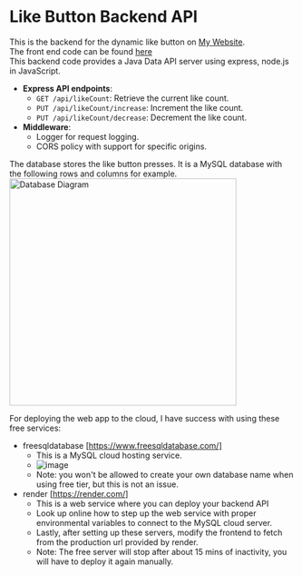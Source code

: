# Like Button Backend API
This is the backend for the dynamic like button on [My Website](https://hongjinhao.github.io).  
The front end code can be found [here](https://github.com/hongjinhao/hongjinhao.github.io)  
This backend code provides a Java Data API server using express, node.js in JavaScript. 

- **Express API endpoints**:
  - `GET /api/likeCount`: Retrieve the current like count.
  - `PUT /api/likeCount/increase`: Increment the like count.
  - `PUT /api/likeCount/decrease`: Decrement the like count.
- **Middleware**:
  - Logger for request logging.
  - CORS policy with support for specific origins.

The database stores the like button presses. It is a MySQL database with the following rows and columns for example.  
<img src="https://github.com/user-attachments/assets/31f4426b-2a38-4a4d-bf14-dc24f3440e87" alt="Database Diagram" width="400">



For deploying the web app to the cloud, I have success with using these free services:
- freesqldatabase [https://www.freesqldatabase.com/]
  - This is a MySQL cloud hosting service.
  - ![image](https://github.com/user-attachments/assets/873bea02-68bf-43ae-9960-60bb14475337)
  - Note: you won't be allowed to create your own database name when using free tier, but this is not an issue. 
- render [https://render.com/]
  - This is a web service where you can deploy your backend API
  - Look up online how to step up the web service with proper environmental variables to connect to the MySQL cloud server.
  - Lastly, after setting up these servers, modify the frontend to fetch from the production url provided by render.
  - Note: The free server will stop after about 15 mins of inactivity, you will have to deploy it again manually. 
